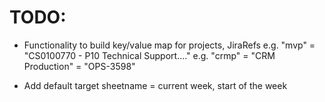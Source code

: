 # TODO:

- Functionality to build key/value map for projects, JiraRefs
e.g. "mvp" = "CS0100770 - P10 Technical Support...."
e.g. "crmp" = "CRM Production" = "OPS-3598"


- Add default target sheetname = current week, start of the week

